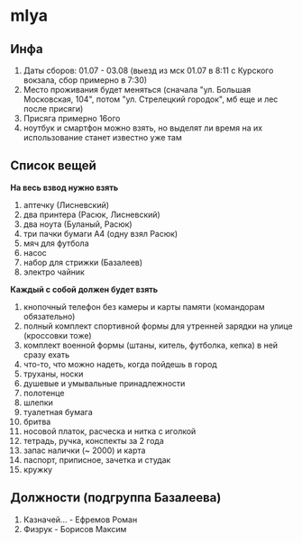 # mlya 

## Инфа
1) Даты сборов: 01.07 - 03.08 (выезд из мск 01.07 в 8:11 с Курского вокзала, сбор примерно в 7:30)
2) Место проживания будет меняться (сначала "ул. Большая Московская, 104", потом "ул. Стрелецкий городок", мб еще и лес после присяги) 
3) Присяга примерно 16ого 
4) ноутбук и смартфон можно взять, но выделят ли время на их использование станет известно уже там 
  
## Список вещей 
**На весь взвод нужно взять**  
1) аптечку (Лисневский)  
2) два принтера (Расюк, Лисневский)
3) два ноута (Буланый, Расюк) 
4) три пачки бумаги А4 (одну взял Расюк)
5) мяч для футбола
6) насос
7) набор для стрижки (Базалеев)
8) электро чайник

**Каждый с собой должен будет взять**  
1) кнопочный телефон без камеры и карты памяти (командорам обязательно)  
2) полный комплект спортивной формы для утренней зарядки на улице (кроссовки тоже)  
3) комплект военной формы (штаны, китель, футболка, кепка) в ней сразу ехать  
4) что-то, что можно надеть, когда пойдешь в город  
5) труханы, носки  
6) душевые и умывальные принадлежности   
7) полотенце  
8) шлепки  
9) туалетная бумага  
10) бритва  
11) носовой платок, расческа и нитка с иголкой 
12) тетрадь, ручка, конспекты за 2 года  
13) запас налички (~ 2000) и карта
14) паспорт, приписное, зачетка и студак
15) кружку

## Должности (подгруппа Базалеева)
1) Казначей... - Ефремов Роман
2) Физрук - Борисов Максим 
